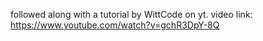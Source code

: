followed along with a tutorial by WittCode on yt. 
video link: https://www.youtube.com/watch?v=gchR3DpY-8Q
